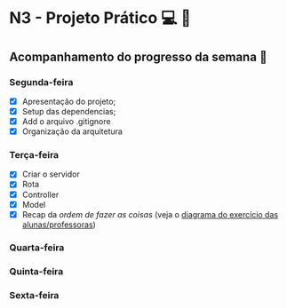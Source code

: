 # N3 - Projeto Prático 💻 :triangular_ruler:
## Acompanhamento do progresso da semana :battery:
### Segunda-feira 
- [x] Apresentação do projeto;
- [x] Setup das dependencias;
- [x] Add o arquivo .gitignore
- [x] Organização da arquitetura

### Terça-feira
- [x] Criar o servidor
- [x] Rota
- [x] Controller
- [x] Model
- [x] Recap da _ordem de fazer as coisas_ (veja o [diagrama do exercício das alunas/professoras](https://github.com/reprograma/n3-projetopratico/blob/master/revisao/n3-exercicio-professoras-estrutura-nodejs.png))
### Quarta-feira
### Quinta-feira
### Sexta-feira
